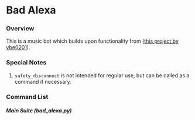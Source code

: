 # Bad Alexa

### Overview
This is a music bot which builds upon functionality from ([this project by vbe0201](https://gist.github.com/vbe0201/ade9b80f2d3b64643d854938d40a0a2d)).

### Special Notes
1) ```safety_disconnect``` is not intended for regular use, but can be called as a command if necessary.

### Command List

##### Main Suite (bad_alexa.py)